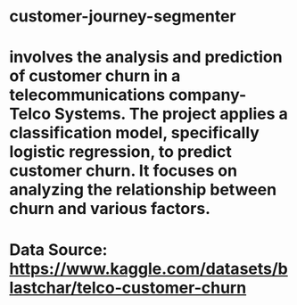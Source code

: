 # customer-journey-segmenter
# involves the analysis and prediction of customer churn in a telecommunications company- Telco Systems. The project applies a classification model, specifically logistic regression, to predict customer churn. It focuses on analyzing the relationship between churn and various factors. 
# Data Source: https://www.kaggle.com/datasets/blastchar/telco-customer-churn 
